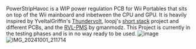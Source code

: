 PowerStripHavoc is a WIP power regulation PCB for Wii Portables that sits on top of the Wii mainboard and inbetween the CPU and GPU. It is heavily inspired by YveltalGriffin's [Thundervolt](https://github.com/mackieks/thundervolt), loopj's [short stack](https://github.com/loopj/short-stack) project and different PCBs, and the [RVL-PMS](https://github.com/Gmanmodz/RVL-Power-Management-System) by gmanmodz.
This Project is currently in the testing phases and is in no way ready to be used.
![image](https://github.com/user-attachments/assets/5ffd0514-ad9d-432e-9c1d-5e327e7fbb57)
![IMG_20241001_211714](https://github.com/user-attachments/assets/d214b4a5-bd3e-4b6e-8623-34579570439f)
